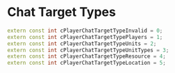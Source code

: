 # Chat Target Types

```cpp title="Chat Target Types"
extern const int cPlayerChatTargetTypeInvalid = 0;
extern const int cPlayerChatTargetTypePlayers = 1;
extern const int cPlayerChatTargetTypeUnits = 2;
extern const int cPlayerChatTargetTypeUnitTypes = 3;
extern const int cPlayerChatTargetTypeResource = 4;
extern const int cPlayerChatTargetTypeLocation = 5;
```
